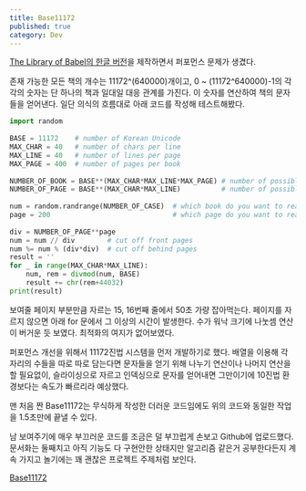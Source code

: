 ```yaml
---
title: Base11172
published: true
category: Dev
---
```

[The Library of Babel의 한글 버전](http://lobk.herokuapp.com/)을 제작하면서 퍼포먼스 문제가 생겼다.

존재 가능한 모든 책의 개수는 11172^(640000)개이고, 0 ~ (11172^640000)-1의 각각의 숫자는 단 하나의 책과 일대일 대응 관계를 가진다. 이 숫자를 연산하여 책의 문자들을 얻어낸다. 일단 의식의 흐름대로 아래 코드를 작성해 테스트해봤다.

```python
import random
​
BASE = 11172    # number of Korean Unicode
MAX_CHAR = 40   # number of chars per line
MAX_LINE = 40   # number of lines per page
MAX_PAGE = 400  # number of pages per book
​
NUMBER_OF_BOOK = BASE**(MAX_CHAR*MAX_LINE*MAX_PAGE) # number of possible books
NUMBER_OF_PAGE = BASE**(MAX_CHAR*MAX_LINE)          # number of possible pages
​
num = random.randrange(NUMBER_OF_CASE)  # which book do you want to read?
page = 200                              # which page do you want to read?
​
div = NUMBER_OF_PAGE**page
num = num // div        # cut off front pages
num %= num % (div*div)  # cut off behind pages
result = ''
for _ in range(MAX_CHAR*MAX_LINE):
    num, rem = divmod(num, BASE)
    result += chr(rem+44032)
print(result)
```

보여줄 페이지 부분만큼 자르는 15, 16번째 줄에서 50초 가량 잡아먹는다. 페이지를 자르지 않으면 아래 for 문에서 그 이상의 시간이 발생한다. 수가 워낙 크기에 나눗셈 연산이 버거운 듯 보였다. 최적화의 여지가 없어보였다.

퍼포먼스 개선을 위해서 11172진법 시스템을 먼저 개발하기로 했다. 배열을 이용해 각 자리의 수들을 따로 따로 담는다면 문자들을 얻기 위해 나누기 연산이나 나머지 연산을 할 필요없이, 슬라이싱으로 자르고 인덱싱으로 문자를 얻어내면 그만이기에 10진법 환경보다는 속도가 빠르리라 예상했다. 

맨 처음 짠 Base11172는 무식하게 작성한 더러운 코드임에도 위의 코드와 동일한 작업을 1.5초만에 끝낼 수 있다. 

남 보여주기에 매우 부끄러운 코드를 조금은 덜 부끄럽게 손보고 Github에 업로드했다. 문서화는 둘째치고 아직 기능도 다 구현안한 상태지만 알고리즘 같은거 공부한다든지 계속 가지고 놀기에는 꽤 괜찮은 프로젝트 주제처럼 보인다.

[Base11172](https://github.com/pueue/Base11172)